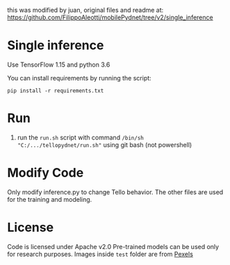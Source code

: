 this was modified by juan, 
original files and readme at: https://github.com/FilippoAleotti/mobilePydnet/tree/v2/single_inference

# Single inference
Use TensorFlow 1.15 and python 3.6

You can install requirements by running the script:

```
pip install -r requirements.txt
```

# Run

1. run the `run.sh` script with command `/bin/sh "C:/.../tellopydnet/run.sh"` using git bash (not powershell)

# Modify Code
Only modify inference.py to change Tello behavior.
The other files are used for the training and modeling.

# License
Code is licensed under Apache v2.0
Pre-trained models can be used only for research purposes.
Images inside `test` folder are from [Pexels](https://www.pexels.com/)